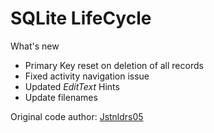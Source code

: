 # SQLite LifeCycle

What's new

+ Primary Key reset on deletion of all records<br>
+ Fixed activity navigation issue<br>
+ Updated <i>EditText</i> Hints<br>
+ Update filenames

Original code author: [Jstnldrs05 ](https://github.com/Jstnldrs05)
